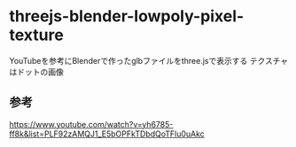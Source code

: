 # threejs-blender-lowpoly-pixel-texture
YouTubeを参考にBlenderで作ったglbファイルをthree.jsで表示する
テクスチャはドットの画像

## 参考
https://www.youtube.com/watch?v=yh6785-ff8k&list=PLF92zAMQJ1_E5bOPFkTDbdQoTFlu0uAkc